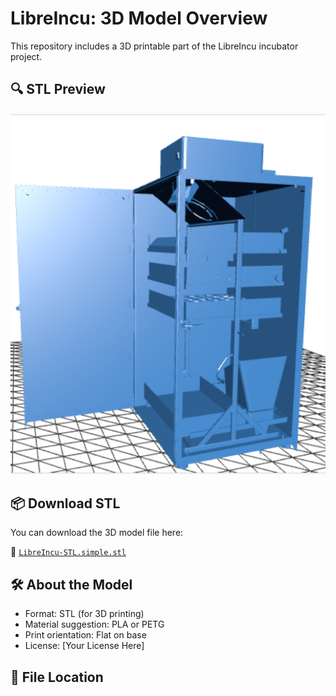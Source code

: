 # LibreIncu: 3D Model Overview

This repository includes a 3D printable part of the LibreIncu incubator project.

## 🔍 STL Preview

![LibreIncu 3D Preview](./libreincu.png)

## 📦 Download STL

You can download the 3D model file here:

🔗 [`LibreIncu-STL.simple.stl`](./Mecanica/LibreIncu-STL.simple.stl)

## 🛠️ About the Model

- Format: STL (for 3D printing)
- Material suggestion: PLA or PETG
- Print orientation: Flat on base
- License: [Your License Here]

## 📁 File Location

